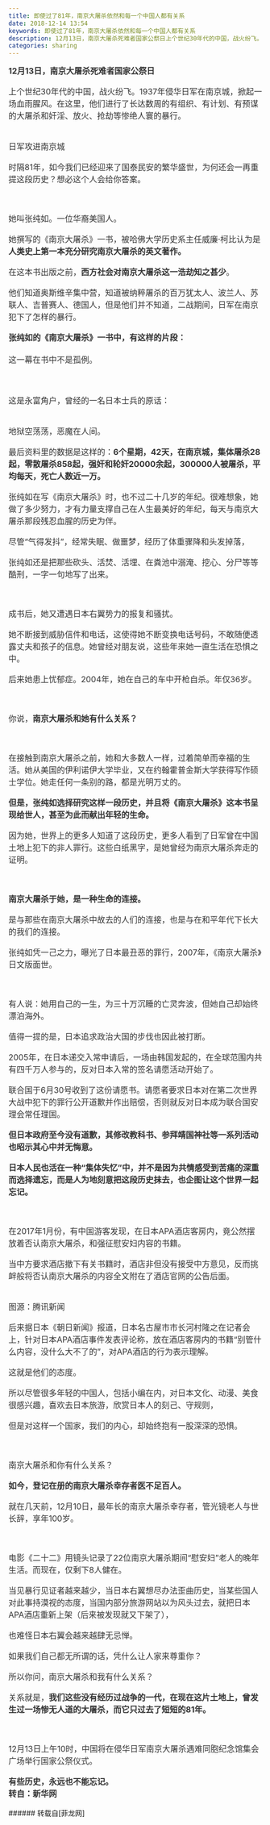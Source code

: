 ```yaml
---
title: 即使过了81年，南京大屠杀依然和每一个中国人都有关系
date: 2018-12-14 13:54
keywords: 即使过了81年，南京大屠杀依然和每一个中国人都有关系
description: 12月13日，南京大屠杀死难者国家公祭日上个世纪30年代的中国，战火纷飞。1937年侵华日军在南京城，掀起一场血雨腥风。在这里，他们进行了长达数周的有组织、有计划、有预谋的大屠杀和奸淫、放火、抢劫等惨绝人寰的暴行。​日军攻进南京城时隔81年，如今我们已经迎来了国泰民安的繁华盛世，为何还会一再重提这段历史？想必这个人会给你答案。​她叫张纯如。一位华裔美国人。她撰写的《南京大屠杀》一书，被哈佛大学历史系主任威廉·柯比认为是人类史上第一本充分研究南京大屠杀的英文著作。在这本书出版之前，西方社会对南京大屠杀这一浩劫知之甚少。他们知道奥斯维辛集中营，知道被纳粹屠杀的百万犹太人、波兰人、苏联人、吉普赛人、德国人，但是他们并不知道，二战期间，日军在南京犯下了怎样的暴行。张纯如的《南京大屠杀》一书中，有这样的片段：​这一幕在书中不是孤例。  ​​这是永富角户，曾经的一名日本士兵的原话：​地狱空荡荡，恶魔在人间。最后资料里的数据是这样的：6个星期，42天，在南京城，集体屠杀28起，零散屠杀858起，强奸和轮奸20000余起，300000人被屠杀，平均每天，死亡人数近一万。张纯如在写《南京大屠杀》时，也不过二十几岁的年纪。很难想象，她做了多少努力，才有力量支撑自己在人生最美好的年纪，每天与南京大屠杀那段残忍血腥的历史为伴。尽管“气得发抖”，经常失眠、做噩梦，经历了体重骤降和头发掉落，张纯如还是把那些砍头、活焚、活埋、在粪池中溺淹、挖心、分尸等等酷刑，一字一句地写了出来。​成书后，她又遭遇日本右翼势力的报复和骚扰。她不断接到威胁信件和电话，这使得她不断变换电话号码，不敢随便透露丈夫和孩子的信息。她曾经对朋友说，这些年来她一直生活在恐惧之中。后来她患上忧郁症。2004年，她在自己的车中开枪自杀。年仅36岁。​你说，南京大屠杀和她有什么关系？​在接触到南京大屠杀之前，她和大多数人一样，过着简单而幸福的生活。她从美国的伊利诺伊大学毕业，又在约翰霍普金斯大学获得写作硕士学位。她走任何一条别的路，都是光明万丈的。但是，张纯如选择研究这样一段历史，并且将《南京大屠杀》这本书呈现给世人，甚至为此而献出年轻的生命。因为她，世界上的更多人知道了这段历史，更多人看到了日军曾在中国土地上犯下的非人罪行。这些白纸黑字，是她曾经为南京大屠杀奔走的证明。​南京大屠杀于她，是一种生命的连接。是与那些在南京大屠杀中故去的人们的连接，也是与在和平年代下长大的我们的连接。张纯如凭一己之力，曝光了日本最丑恶的罪行，2007年，《南京大屠杀》日文版面世。 ​有人说：她用自己的一生，为三十万沉睡的亡灵奔波，但她自己却始终漂泊海外。值得一提的是，日本追求政治大国的步伐也因此被打断。2005年，在日本递交入常申请后，一场由韩国发起的，在全球范围内共有四千万人参与的，反对日本入常的签名请愿活动开始了。联合国于6月30号收到了这份请愿书。请愿者要求日本对在第二次世界大战中犯下的罪行公开道歉并作出赔偿，否则就反对日本成为联合国安理会常任理国。但日本政府至今没有道歉，其修改教科书、参拜靖国神社等一系列活动也昭示其心中并无悔意。日本人民也活在一种“集体失忆”中，并不是因为共情感受到苦痛的深重而选择遗忘，而是人为地刻意把这段历史抹去，也企图让这个世界一起忘记。​在2017年1月份，有中国游客发现，在日本APA酒店客房内，竟公然摆放着否认南京大屠杀，和强征慰安妇内容的书籍。当中方要求酒店撤下有关书籍时，酒店非但没有接受中方意见，反而挑衅般将否认南京大屠杀的内容全文附在了酒店官网的公告后面。​图源：腾讯新闻后来据日本《朝日新闻》报道，日本名古屋市市长河村隆之在记者会上，针对日本APA酒店事件发表评论称，放在酒店客房内的书籍“别管什么内容，没什么大不了的”，对APA酒店的行为表示理解。这就是他们的态度。所以尽管很多年轻的中国人，包括小编在内，对日本文化、动漫、美食很感兴趣，喜欢去日本旅游，欣赏日本人的刻己、守规则，但是对这样一个国家，我们的内心，却始终抱有一股深深的恐惧。​南京大屠杀和你有什么关系？如今，登记在册的南京大屠杀幸存者医不足百人。就在几天前，12月10日，最年长的南京大屠杀幸存者，管光镜老人与世长辞，享年100岁。​电影《二十二》用镜头记录了22位南京大屠杀期间“慰安妇”老人的晚年生活。而现在，仅剩下8人健在。当见暴行见证者越来越少，当日本右翼想尽办法歪曲历史，当某些国人对此事持漠视的态度，当国内部分旅游网站以为风头过去，就把日本APA酒店重新上架（后来被发现就又下架了），也难怪日本右翼会越来越肆无忌惮。如果我们自己都无所谓的话，凭什么让人家来尊重你？所以你问，南京大屠杀和我有什么关系？关系就是，我们这些没有经历过战争的一代，在现在这片土地上，曾发生过一场惨无人道的大屠杀，而它只过去了短短的81年。​12月13日上午10时，中国将在侵华日军南京大屠杀遇难同胞纪念馆集会广场举行国家公祭仪式。有些历史，永远也不能忘记。转自：新华网​​​​
categories: sharing
---
```

<td class="t_f" id="postmessage_2469772">

<div align="left"><font style="color:rgb(51, 51, 51)"><font face="Arial, &amp;quot;"><font style="font-size:16px"><strong>12月13日，南京大屠杀死难者国家公祭日</strong></font></font></font></div><br/>
<div align="left"><font style="color:rgb(51, 51, 51)"><font face="Arial, &amp;quot;"><font style="font-size:16px">上个世纪30年代的中国，战火纷飞。1937年侵华日军在南京城，掀起一场血雨腥风。在这里，他们进行了长达数周的有组织、有计划、有预谋的大屠杀和奸淫、放火、抢劫等惨绝人寰的暴行。</font></font></font></div><br/>
<div align="center"><font style="color:rgb(51, 51, 51)"><font face="Arial, &amp;quot;"><font style="font-size:16px"><img alt="" border="0" class="zoom" data-cf-modified-27cad1e0df935122ab6ebdf0-="" file="https://r.sinaimg.cn/large/article/968e65ebdddfc1afc5ab050a58acf2bc" id="aimg_eu6wy" lazyloadthumb="1" onclick="" onmouseover="" src="https://r.sinaimg.cn/large/article/968e65ebdddfc1afc5ab050a58acf2bc"/></font></font></font></div><div align="left"><font style="color:rgb(51, 51, 51)"><font face="Arial, &amp;quot;"><font style="font-size:16px">​</font></font></font></div><div align="left"><font style="color:rgb(51, 51, 51)"><font face="Arial, &amp;quot;"><font style="font-size:16px">日军攻进南京城</font></font></font></div><br/>
<div align="left"><font style="color:rgb(51, 51, 51)"><font face="Arial, &amp;quot;"><font style="font-size:16px">时隔81年，如今我们已经迎来了国泰民安的繁华盛世，为何还会一再重提这段历史？想必这个人会给你答案。</font></font></font></div><br/>
<div align="center"><font style="color:rgb(51, 51, 51)"><font face="Arial, &amp;quot;"><font style="font-size:16px"><img alt="" border="0" class="zoom" data-cf-modified-27cad1e0df935122ab6ebdf0-="" file="https://r.sinaimg.cn/large/article/9ed5f8ec8cf4d3236ba79879e3cb6b49" id="aimg_bZfi8" lazyloadthumb="1" onclick="" onmouseover="" src="https://r.sinaimg.cn/large/article/9ed5f8ec8cf4d3236ba79879e3cb6b49"/></font></font></font></div><div align="left"><font style="color:rgb(51, 51, 51)"><font face="Arial, &amp;quot;"><font style="font-size:16px">​</font></font></font></div><br/>
<div align="left"><font style="color:rgb(51, 51, 51)"><font face="Arial, &amp;quot;"><font style="font-size:16px">她叫张纯如。一位华裔美国人。</font></font></font></div><br/>
<div align="left"><font style="color:rgb(51, 51, 51)"><font face="Arial, &amp;quot;"><font style="font-size:16px">她撰写的《南京大屠杀》一书，被哈佛大学历史系主任威廉·柯比认为是<strong>人类史上第一本充分研究南京大屠杀的英文著作。</strong></font></font></font></div><br/>
<div align="left"><font style="color:rgb(51, 51, 51)"><font face="Arial, &amp;quot;"><font style="font-size:16px">在这本书出版之前，<strong>西方社会对南京大屠杀这一浩劫知之甚少</strong>。</font></font></font></div><br/>
<div align="left"><font style="color:rgb(51, 51, 51)"><font face="Arial, &amp;quot;"><font style="font-size:16px">他们知道奥斯维辛集中营，知道被纳粹屠杀的百万犹太人、波兰人、苏联人、吉普赛人、德国人，但是他们并不知道，二战期间，日军在南京犯下了怎样的暴行。</font></font></font></div><br/>
<div align="left"><font style="color:rgb(51, 51, 51)"><font face="Arial, &amp;quot;"><font style="font-size:16px"><strong>张纯如的《南京大屠杀》一书中，有这样的片段：</strong></font></font></font></div><div align="center"><font style="color:rgb(51, 51, 51)"><font face="Arial, &amp;quot;"><font style="font-size:16px"><img alt="" border="0" class="zoom" data-cf-modified-27cad1e0df935122ab6ebdf0-="" file="https://r.sinaimg.cn/large/article/bb199d68400221621a65fe171c0e1ca8" id="aimg_CGhS2" lazyloadthumb="1" onclick="" onmouseover="" src="https://r.sinaimg.cn/large/article/bb199d68400221621a65fe171c0e1ca8"/></font></font></font></div><div align="left"><font style="color:rgb(51, 51, 51)"><font face="Arial, &amp;quot;"><font style="font-size:16px">​</font></font></font></div><div align="left"><font style="color:rgb(51, 51, 51)"><font face="Arial, &amp;quot;"><font style="font-size:16px">这一幕在书中不是孤例。  </font></font></font></div><div align="center"><font style="color:rgb(51, 51, 51)"><font face="Arial, &amp;quot;"><font style="font-size:16px"><img alt="" border="0" class="zoom" data-cf-modified-27cad1e0df935122ab6ebdf0-="" file="https://r.sinaimg.cn/large/article/6dac94702c355461df52019c3f9a8216" id="aimg_duv8V" lazyloadthumb="1" onclick="" onmouseover="" src="https://r.sinaimg.cn/large/article/6dac94702c355461df52019c3f9a8216"/></font></font></font></div><div align="center"><font style="color:rgb(51, 51, 51)"><font face="Arial, &amp;quot;"><font style="font-size:16px"><img alt="" border="0" class="zoom" data-cf-modified-27cad1e0df935122ab6ebdf0-="" file="https://r.sinaimg.cn/large/article/397b935a088e005139c9cbcdb02a2d10" id="aimg_REiab" lazyloadthumb="1" onclick="" onmouseover="" src="https://r.sinaimg.cn/large/article/397b935a088e005139c9cbcdb02a2d10"/></font></font></font></div><div align="left"><font style="color:rgb(51, 51, 51)"><font face="Arial, &amp;quot;"><font style="font-size:16px">​</font></font></font></div><br/>
<div align="center"><font style="color:rgb(51, 51, 51)"><font face="Arial, &amp;quot;"><font style="font-size:16px"><img alt="" border="0" class="zoom" data-cf-modified-27cad1e0df935122ab6ebdf0-="" file="https://r.sinaimg.cn/large/article/b235e852977aa01c7c3b8106038b779b" id="aimg_J5K91" lazyloadthumb="1" onclick="" onmouseover="" src="https://r.sinaimg.cn/large/article/b235e852977aa01c7c3b8106038b779b"/></font></font></font></div><div align="center"><font style="color:rgb(51, 51, 51)"><font face="Arial, &amp;quot;"><font style="font-size:16px"><img alt="" border="0" class="zoom" data-cf-modified-27cad1e0df935122ab6ebdf0-="" file="https://r.sinaimg.cn/large/article/cd215e9a49cd178df1ebac90a7bd51b6" id="aimg_T7SyT" lazyloadthumb="1" onclick="" onmouseover="" src="https://r.sinaimg.cn/large/article/cd215e9a49cd178df1ebac90a7bd51b6"/></font></font></font></div><div align="left"><font style="color:rgb(51, 51, 51)"><font face="Arial, &amp;quot;"><font style="font-size:16px">​</font></font></font></div><div align="left"><font style="color:rgb(51, 51, 51)"><font face="Arial, &amp;quot;"><font style="font-size:16px">这是永富角户，曾经的一名日本士兵的原话：</font></font></font></div><div align="center"><font style="color:rgb(51, 51, 51)"><font face="Arial, &amp;quot;"><font style="font-size:16px"><img alt="" border="0" class="zoom" data-cf-modified-27cad1e0df935122ab6ebdf0-="" file="https://r.sinaimg.cn/large/article/2ae0928eeece9f145d6fbc8cb0dc2878" id="aimg_IuOs0" lazyloadthumb="1" onclick="" onmouseover="" src="https://r.sinaimg.cn/large/article/2ae0928eeece9f145d6fbc8cb0dc2878"/></font></font></font></div><div align="left"><font style="color:rgb(51, 51, 51)"><font face="Arial, &amp;quot;"><font style="font-size:16px">​</font></font></font></div><br/>
<div align="left"><font style="color:rgb(51, 51, 51)"><font face="Arial, &amp;quot;"><font style="font-size:16px">地狱空荡荡，恶魔在人间。</font></font></font></div><br/>
<div align="left"><font style="color:rgb(51, 51, 51)"><font face="Arial, &amp;quot;"><font style="font-size:16px">最后资料里的数据是这样的：<strong>6个星期，42天，在南京城，集体屠杀28起，零散屠杀858起，强奸和轮奸20000余起，300000人被屠杀，平均每天，死亡人数近一万。</strong></font></font></font></div><br/>
<div align="left"><font style="color:rgb(51, 51, 51)"><font face="Arial, &amp;quot;"><font style="font-size:16px">张纯如在写《南京大屠杀》时，也不过二十几岁的年纪。很难想象，她做了多少努力，才有力量支撑自己在人生最美好的年纪，每天与南京大屠杀那段残忍血腥的历史为伴。</font></font></font></div><br/>
<div align="left"><font style="color:rgb(51, 51, 51)"><font face="Arial, &amp;quot;"><font style="font-size:16px">尽管“气得发抖”，经常失眠、做噩梦，经历了体重骤降和头发掉落，<br/>
</font></font></font></div><br/>
<div align="left"><font style="color:rgb(51, 51, 51)"><font face="Arial, &amp;quot;"><font style="font-size:16px">张纯如还是把那些砍头、活焚、活埋、在粪池中溺淹、挖心、分尸等等酷刑，一字一句地写了出来。</font></font></font></div><br/>
<div align="center"><font style="color:rgb(51, 51, 51)"><font face="Arial, &amp;quot;"><font style="font-size:16px"><img alt="" border="0" class="zoom" data-cf-modified-27cad1e0df935122ab6ebdf0-="" file="https://r.sinaimg.cn/large/article/0221a551df7eb1240fbd951e921c6464" id="aimg_JWyNH" lazyloadthumb="1" onclick="" onmouseover="" src="https://r.sinaimg.cn/large/article/0221a551df7eb1240fbd951e921c6464"/></font></font></font></div><div align="left"><font style="color:rgb(51, 51, 51)"><font face="Arial, &amp;quot;"><font style="font-size:16px">​</font></font></font></div><br/>
<div align="left"><font style="color:rgb(51, 51, 51)"><font face="Arial, &amp;quot;"><font style="font-size:16px">成书后，她又遭遇日本右翼势力的报复和骚扰。</font></font></font></div><br/>
<div align="left"><font style="color:rgb(51, 51, 51)"><font face="Arial, &amp;quot;"><font style="font-size:16px">她不断接到威胁信件和电话，这使得她不断变换电话号码，不敢随便透露丈夫和孩子的信息。她曾经对朋友说，这些年来她一直生活在恐惧之中。</font></font></font></div><br/>
<div align="left"><font style="color:rgb(51, 51, 51)"><font face="Arial, &amp;quot;"><font style="font-size:16px">后来她患上忧郁症。2004年，她在自己的车中开枪自杀。年仅36岁。</font></font></font></div><br/>
<div align="center"><font style="color:rgb(51, 51, 51)"><font face="Arial, &amp;quot;"><font style="font-size:16px"><img alt="" border="0" class="zoom" data-cf-modified-27cad1e0df935122ab6ebdf0-="" file="https://r.sinaimg.cn/large/article/f55904705b54cf669ab51e872117d501" id="aimg_jcmLF" lazyloadthumb="1" onclick="" onmouseover="" src="https://r.sinaimg.cn/large/article/f55904705b54cf669ab51e872117d501"/></font></font></font></div><div align="left"><font style="color:rgb(51, 51, 51)"><font face="Arial, &amp;quot;"><font style="font-size:16px">​</font></font></font></div><br/>
<div align="left"><font style="color:rgb(51, 51, 51)"><font face="Arial, &amp;quot;"><font style="font-size:16px">你说，<strong>南京大屠杀和她</strong><strong>有什么关系？</strong></font></font></font></div><br/>
<div align="center"><font style="color:rgb(51, 51, 51)"><font face="Arial, &amp;quot;"><font style="font-size:16px"><img alt="" border="0" class="zoom" data-cf-modified-27cad1e0df935122ab6ebdf0-="" file="https://r.sinaimg.cn/large/article/6122b6b74e694be3aa425e19cbcb4189" id="aimg_aEEkA" lazyloadthumb="1" onclick="" onmouseover="" src="https://r.sinaimg.cn/large/article/6122b6b74e694be3aa425e19cbcb4189"/></font></font></font></div><div align="left"><font style="color:rgb(51, 51, 51)"><font face="Arial, &amp;quot;"><font style="font-size:16px">​</font></font></font></div><br/>
<div align="left"><font style="color:rgb(51, 51, 51)"><font face="Arial, &amp;quot;"><font style="font-size:16px">在接触到南京大屠杀之前，她和大多数人一样，过着简单而幸福的生活。她从美国的伊利诺伊大学毕业，又在约翰霍普金斯大学获得写作硕士学位。她走任何一条别的路，都是光明万丈的。</font></font></font></div><br/>
<div align="left"><font style="color:rgb(51, 51, 51)"><font face="Arial, &amp;quot;"><font style="font-size:16px"><strong>但是，张纯如选择研究这样一段历史，并且将《南京大屠杀》这本书呈现给世人，甚至为此而献出年轻的生命。</strong></font></font></font></div><br/>
<div align="left"><font style="color:rgb(51, 51, 51)"><font face="Arial, &amp;quot;"><font style="font-size:16px">因为她，世界上的更多人知道了这段历史，更多人看到了日军曾在中国土地上犯下的非人罪行。这些白纸黑字，是她曾经为南京大屠杀奔走的证明。</font></font></font></div><br/>
<div align="center"><font style="color:rgb(51, 51, 51)"><font face="Arial, &amp;quot;"><font style="font-size:16px"><img alt="" border="0" class="zoom" data-cf-modified-27cad1e0df935122ab6ebdf0-="" file="https://r.sinaimg.cn/large/article/4122f114c52e841cee7f013679421c38" id="aimg_GHrI1" lazyloadthumb="1" onclick="" onmouseover="" src="https://r.sinaimg.cn/large/article/4122f114c52e841cee7f013679421c38"/></font></font></font></div><div align="left"><font style="color:rgb(51, 51, 51)"><font face="Arial, &amp;quot;"><font style="font-size:16px">​</font></font></font></div><br/>
<div align="left"><font style="color:rgb(51, 51, 51)"><font face="Arial, &amp;quot;"><font style="font-size:16px"><strong>南京大屠杀于她，是一种生命的连接。</strong></font></font></font></div><br/>
<div align="left"><font style="color:rgb(51, 51, 51)"><font face="Arial, &amp;quot;"><font style="font-size:16px">是与那些在南京大屠杀中故去的人们的连接，也是与在和平年代下长大的我们的连接。</font></font></font></div><br/>
<div align="left"><font style="color:rgb(51, 51, 51)"><font face="Arial, &amp;quot;"><font style="font-size:16px">张纯如凭一己之力，曝光了日本最丑恶的罪行，2007年，《南京大屠杀》日文版面世。 </font></font></font></div><br/>
<div align="center"><font style="color:rgb(51, 51, 51)"><font face="Arial, &amp;quot;"><font style="font-size:16px"><img alt="" border="0" class="zoom" data-cf-modified-27cad1e0df935122ab6ebdf0-="" file="https://r.sinaimg.cn/large/article/6021c4ba38477972d74dd65f14db3023" id="aimg_yRSQ6" lazyloadthumb="1" onclick="" onmouseover="" src="https://r.sinaimg.cn/large/article/6021c4ba38477972d74dd65f14db3023"/></font></font></font></div><div align="left"><font style="color:rgb(51, 51, 51)"><font face="Arial, &amp;quot;"><font style="font-size:16px">​</font></font></font></div><br/>
<div align="left"><font style="color:rgb(51, 51, 51)"><font face="Arial, &amp;quot;"><font style="font-size:16px">有人说：她用自己的一生，为三十万沉睡的亡灵奔波，但她自己却始终漂泊海外。</font></font></font></div><br/>
<div align="left"><font style="color:rgb(51, 51, 51)"><font face="Arial, &amp;quot;"><font style="font-size:16px">值得一提的是，日本追求政治大国的步伐也因此被打断。</font></font></font></div><br/>
<div align="left"><font style="color:rgb(51, 51, 51)"><font face="Arial, &amp;quot;"><font style="font-size:16px">2005年，在日本递交入常申请后，一场由韩国发起的，在全球范围内共有四千万人参与的，反对日本入常的签名请愿活动开始了。</font></font></font></div><br/>
<div align="left"><font style="color:rgb(51, 51, 51)"><font face="Arial, &amp;quot;"><font style="font-size:16px">联合国于6月30号收到了这份请愿书。请愿者要求日本对在第二次世界大战中犯下的罪行公开道歉并作出赔偿，否则就反对日本成为联合国安理会常任理国。</font></font></font></div><br/>
<div align="left"><font style="color:rgb(51, 51, 51)"><font face="Arial, &amp;quot;"><font style="font-size:16px"><strong>但日本政府至今没有道歉，其修改教科书、参拜靖国神社等一系列活动也昭示其心中并无悔意。</strong></font></font></font></div><br/>
<div align="left"><font style="color:rgb(51, 51, 51)"><font face="Arial, &amp;quot;"><font style="font-size:16px"><strong>日本人民也活在一种“集体失忆”中，并不是因为共情感受到苦痛的深重而选择遗忘，而是人为地刻意把这段历史抹去，也企图让这个世界一起忘记。</strong></font></font></font></div><br/>
<div align="center"><font style="color:rgb(51, 51, 51)"><font face="Arial, &amp;quot;"><font style="font-size:16px"><img alt="" border="0" class="zoom" data-cf-modified-27cad1e0df935122ab6ebdf0-="" file="https://r.sinaimg.cn/large/article/6e47d0240d243349b5159ba036da03f6" id="aimg_ey9NY" lazyloadthumb="1" onclick="" onmouseover="" src="https://r.sinaimg.cn/large/article/6e47d0240d243349b5159ba036da03f6"/></font></font></font></div><div align="left"><font style="color:rgb(51, 51, 51)"><font face="Arial, &amp;quot;"><font style="font-size:16px">​</font></font></font></div><br/>
<div align="left"><font style="color:rgb(51, 51, 51)"><font face="Arial, &amp;quot;"><font style="font-size:16px">在2017年1月份，有中国游客发现，在日本APA酒店客房内，竟公然摆放着否认南京大屠杀，和强征慰安妇内容的书籍。</font></font></font></div><br/>
<div align="left"><font style="color:rgb(51, 51, 51)"><font face="Arial, &amp;quot;"><font style="font-size:16px">当中方要求酒店撤下有关书籍时，酒店非但没有接受中方意见，反而挑衅般将否认南京大屠杀的内容全文附在了酒店官网的公告后面。</font></font></font></div><br/>
<div align="center"><font style="color:rgb(51, 51, 51)"><font face="Arial, &amp;quot;"><font style="font-size:16px"><img alt="" border="0" class="zoom" data-cf-modified-27cad1e0df935122ab6ebdf0-="" file="https://r.sinaimg.cn/large/article/b17659b1f7bb551bfd86141d51f670b2" id="aimg_E4ptw" lazyloadthumb="1" onclick="" onmouseover="" src="https://r.sinaimg.cn/large/article/b17659b1f7bb551bfd86141d51f670b2"/></font></font></font></div><div align="left"><font style="color:rgb(51, 51, 51)"><font face="Arial, &amp;quot;"><font style="font-size:16px">​</font></font></font></div><div align="left"><font style="color:rgb(51, 51, 51)"><font face="Arial, &amp;quot;"><font style="font-size:16px">图源：腾讯新闻</font></font></font></div><br/>
<div align="left"><font style="color:rgb(51, 51, 51)"><font face="Arial, &amp;quot;"><font style="font-size:16px">后来据日本《朝日新闻》报道，日本名古屋市市长河村隆之在记者会上，针对日本APA酒店事件发表评论称，放在酒店客房内的书籍“别管什么内容，没什么大不了的”，对APA酒店的行为表示理解。</font></font></font></div><br/>
<div align="left"><font style="color:rgb(51, 51, 51)"><font face="Arial, &amp;quot;"><font style="font-size:16px">这就是他们的态度。</font></font></font></div><br/>
<div align="left"><font style="color:rgb(51, 51, 51)"><font face="Arial, &amp;quot;"><font style="font-size:16px">所以尽管很多年轻的中国人，包括小编在内，对日本文化、动漫、美食很感兴趣，喜欢去日本旅游，欣赏日本人的刻己、守规则，</font></font></font></div><br/>
<div align="left"><font style="color:rgb(51, 51, 51)"><font face="Arial, &amp;quot;"><font style="font-size:16px">但是对这样一个国家，我们的内心，却始终抱有一股深深的恐惧。</font></font></font></div><br/>
<div align="center"><font style="color:rgb(51, 51, 51)"><font face="Arial, &amp;quot;"><font style="font-size:16px"><img alt="" border="0" class="zoom" data-cf-modified-27cad1e0df935122ab6ebdf0-="" file="https://r.sinaimg.cn/large/article/b01401ecf1fba75f6d0dd54284eabd24" id="aimg_L1KPn" lazyloadthumb="1" onclick="" onmouseover="" src="https://r.sinaimg.cn/large/article/b01401ecf1fba75f6d0dd54284eabd24"/></font></font></font></div><div align="left"><font style="color:rgb(51, 51, 51)"><font face="Arial, &amp;quot;"><font style="font-size:16px">​</font></font></font></div><br/>
<div align="left"><font style="color:rgb(51, 51, 51)"><font face="Arial, &amp;quot;"><font style="font-size:16px">南京大屠杀和你有什么关系？</font></font></font></div><br/>
<div align="left"><font style="color:rgb(51, 51, 51)"><font face="Arial, &amp;quot;"><font style="font-size:16px"><strong>如今，登记在册的南京大屠杀幸存者医不足百人。</strong></font></font></font></div><br/>
<div align="left"><font style="color:rgb(51, 51, 51)"><font face="Arial, &amp;quot;"><font style="font-size:16px">就在几天前，12月10日，最年长的南京大屠杀幸存者，管光镜老人与世长辞，享年100岁。</font></font></font></div><br/>
<div align="center"><font style="color:rgb(51, 51, 51)"><font face="Arial, &amp;quot;"><font style="font-size:16px"><img alt="" border="0" class="zoom" data-cf-modified-27cad1e0df935122ab6ebdf0-="" file="https://r.sinaimg.cn/large/article/4311aa98badc2e86aa931e5feac7f3bb" id="aimg_VXq91" lazyloadthumb="1" onclick="" onmouseover="" src="https://r.sinaimg.cn/large/article/4311aa98badc2e86aa931e5feac7f3bb"/></font></font></font></div><div align="left"><font style="color:rgb(51, 51, 51)"><font face="Arial, &amp;quot;"><font style="font-size:16px">​</font></font></font></div><br/>
<div align="left"><font style="color:rgb(51, 51, 51)"><font face="Arial, &amp;quot;"><font style="font-size:16px">电影《二十二》用镜头记录了22位南京大屠杀期间“慰安妇”老人的晚年生活。而现在，仅剩下8人健在。</font></font></font></div><br/>
<div align="left"><font style="color:rgb(51, 51, 51)"><font face="Arial, &amp;quot;"><font style="font-size:16px">当见暴行见证者越来越少，当日本右翼想尽办法歪曲历史，当某些国人对此事持漠视的态度，当国内部分旅游网站以为风头过去，就把日本APA酒店重新上架（后来被发现就又下架了），</font></font></font></div><br/>
<div align="left"><font style="color:rgb(51, 51, 51)"><font face="Arial, &amp;quot;"><font style="font-size:16px">也难怪日本右翼会越来越肆无忌惮。</font></font></font></div><br/>
<div align="left"><font style="color:rgb(51, 51, 51)"><font face="Arial, &amp;quot;"><font style="font-size:16px">如果我们自己都无所谓的话，凭什么让人家来尊重你？</font></font></font></div><br/>
<div align="left"><font style="color:rgb(51, 51, 51)"><font face="Arial, &amp;quot;"><font style="font-size:16px">所以你问，南京大屠杀和我有什么关系？</font></font></font></div><br/>
<div align="left"><font style="color:rgb(51, 51, 51)"><font face="Arial, &amp;quot;"><font style="font-size:16px">关系就是，<strong>我们这些没有经历过战争的一代，在现在这片土地上，曾发生过一场惨无人道的大屠杀，而它只过去了短短的81年。</strong></font></font></font></div><br/>
<div align="center"><font style="color:rgb(51, 51, 51)"><font face="Arial, &amp;quot;"><font style="font-size:16px"><img alt="" border="0" class="zoom" data-cf-modified-27cad1e0df935122ab6ebdf0-="" file="https://r.sinaimg.cn/large/article/976c72b138704d0a7591518cdc822e01" id="aimg_crVHT" lazyloadthumb="1" onclick="" onmouseover="" src="https://r.sinaimg.cn/large/article/976c72b138704d0a7591518cdc822e01"/></font></font></font></div><div align="left"><font style="color:rgb(51, 51, 51)"><font face="Arial, &amp;quot;"><font style="font-size:16px">​</font></font></font></div><br/>
<div align="left"><font style="color:rgb(51, 51, 51)"><font face="Arial, &amp;quot;"><font style="font-size:16px">12月13日上午10时，中国将在侵华日军南京大屠杀遇难同胞纪念馆集会广场举行国家公祭仪式。</font></font></font></div><br/>
<div align="left"><font style="color:rgb(51, 51, 51)"><font face="Arial, &amp;quot;"><font style="font-size:16px"><strong>有些历史，永远也不能忘记。</strong></font></font></font></div><div align="left"><font style="color:rgb(51, 51, 51)"><font face="Arial, &amp;quot;"><font style="font-size:16px"><strong>转自：新华网</strong>​​​​</font></font></font></div><br/>
</td>
###### 转载自[菲龙网]